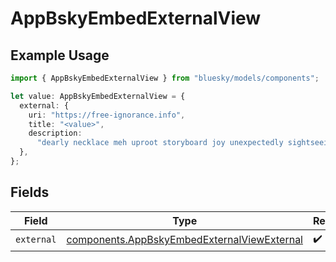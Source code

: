 # AppBskyEmbedExternalView

## Example Usage

```typescript
import { AppBskyEmbedExternalView } from "bluesky/models/components";

let value: AppBskyEmbedExternalView = {
  external: {
    uri: "https://free-ignorance.info",
    title: "<value>",
    description:
      "dearly necklace meh uproot storyboard joy unexpectedly sightseeing contravene",
  },
};
```

## Fields

| Field                                                                                                      | Type                                                                                                       | Required                                                                                                   | Description                                                                                                |
| ---------------------------------------------------------------------------------------------------------- | ---------------------------------------------------------------------------------------------------------- | ---------------------------------------------------------------------------------------------------------- | ---------------------------------------------------------------------------------------------------------- |
| `external`                                                                                                 | [components.AppBskyEmbedExternalViewExternal](../../models/components/appbskyembedexternalviewexternal.md) | :heavy_check_mark:                                                                                         | N/A                                                                                                        |